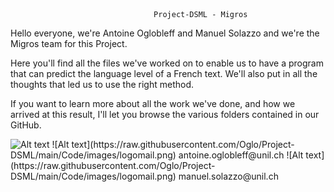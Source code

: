                                    Project-DSML - Migros
Hello everyone, we're Antoine Oglobleff and Manuel Solazzo and we're the Migros team for this Project.

Here you'll find all the files we've worked on to enable us to have a program that can predict the language level of a French text. We'll also put in all the thoughts that led us to use the right method.

If you want to learn more about all the work we've done, and how we arrived at this result, I'll let you browse the various folders contained in our GitHub.

<img src="logomail.png" alt="Alt text" width="50" height="150">
![Alt text](https://raw.githubusercontent.com/Oglo/Project-DSML/main/Code/images/logomail.png) antoine.oglobleff@unil.ch
![Alt text](https://raw.githubusercontent.com/Oglo/Project-DSML/main/Code/images/logomail.png) manuel.solazzo@unil.ch
